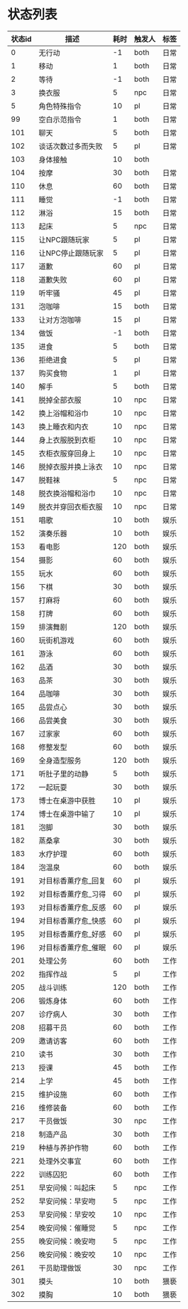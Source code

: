 # 状态列表

| 状态id | 描述 | 耗时 | 触发人 | 标签 |
| --- | --- | --- | --- | --- |
| 0   | 无行动   | -1  | both | 日常  |
| 1   | 移动    | 1   | both | 日常  |
| 2   | 等待    | -1  | both | 日常  |
| 3   | 换衣服   | 5   | npc  | 日常  |
| 5   | 角色特殊指令 | 10  | pl   | 日常  |
| 99  | 空白示范指令 | 1   | both | 日常  |
| 101 | 聊天    | 5   | both | 日常  |
| 102 | 谈话次数过多而失败 | 5   | pl   | 日常  |
| 103 | 身体接触 | 10  | both |
| 104 | 按摩 | 30 | both | 日常 |
| 110 | 休息 | 60 | both | 日常 |
| 111 | 睡觉 | -1 | both | 日常 |
| 112 | 淋浴 | 15 | both | 日常 |
| 113 | 起床 | 5 | npc | 日常 |
| 115 | 让NPC跟随玩家 | 5 | pl | 日常 |
| 116 | 让NPC停止跟随玩家 | 5 | pl | 日常 |
| 117 | 道歉 | 60 | pl | 日常 |
| 118 | 道歉失败 | 60 | pl | 日常 |
| 119 | 听牢骚 | 45 | pl | 日常 |
| 131 | 泡咖啡 | 15 | both | 日常 |
| 133 | 让对方泡咖啡 | 15 | pl | 日常 |
| 134 | 做饭 | -1 | both | 日常 |
| 135 | 进食 | 5 | both | 日常 |
| 136 | 拒绝进食 | 5 | pl | 日常 |
| 137 | 购买食物 | 1 | pl | 日常 |
| 140 | 解手 | 5 | both | 日常 |
| 141 | 脱掉全部衣服 | 10 | npc | 日常 |
| 142 | 换上浴帽和浴巾 | 10 | npc | 日常 |
| 143 | 换上睡衣和内衣 | 10 | npc | 日常 |
| 144 | 身上衣服脱到衣柜 | 10 | npc | 日常 |
| 145 | 衣柜衣服穿回身上 | 10 | npc | 日常 |
| 146 | 脱掉衣服并换上泳衣 | 10 | npc | 日常 |
| 147 | 脱鞋袜 | 5 | npc | 日常 |
| 148 | 脱衣换浴帽和浴巾 | 10 | npc | 日常 |
| 149 | 脱衣并穿回衣柜衣服 | 10 | npc | 日常 |
| 151 | 唱歌 | 10 | both | 娱乐 |
| 152 | 演奏乐器 | 10 | both | 娱乐 |
| 153 | 看电影 | 120 | both | 娱乐 |
| 154 | 摄影 | 60 | both | 娱乐 |
| 155 | 玩水 | 60 | both | 娱乐 |
| 156 | 下棋 | 30 | both | 娱乐 |
| 157 | 打麻将 | 60 | both | 娱乐 |
| 158 | 打牌 | 60 | both | 娱乐 |
| 159 | 排演舞剧 | 120 | both | 娱乐 |
| 160 | 玩街机游戏 | 60 | both | 娱乐 |
| 161 | 游泳 | 60 | both | 娱乐 |
| 162 | 品酒 | 30 | both | 娱乐 |
| 163 | 品茶 | 30 | both | 娱乐 |
| 164 | 品咖啡 | 30 | both | 娱乐 |
| 165 | 品尝点心 | 30 | both | 娱乐 |
| 166 | 品尝美食 | 30 | both | 娱乐 |
| 167 | 过家家 | 60 | both | 娱乐 |
| 168 | 修整发型 | 60 | both | 娱乐 |
| 169 | 全身造型服务 | 120 | both | 娱乐 |
| 171 | 听肚子里的动静 | 5 | both | 娱乐 |
| 172 | 一起玩耍 | 30 | both | 娱乐 |
| 173 | 博士在桌游中获胜 | 10 | pl | 娱乐 |
| 174 | 博士在桌游中输了 | 10 | pl | 娱乐 |
| 181 | 泡脚 | 30 | both | 娱乐 |
| 182 | 蒸桑拿 | 30 | both | 娱乐 |
| 183 | 水疗护理 | 60 | both | 娱乐 |
| 184 | 泡温泉 | 60 | both | 娱乐 |
| 191 | 对目标香薰疗愈_回复 | 60 | pl | 娱乐 |
| 192 | 对目标香薰疗愈_习得 | 60 | pl | 娱乐 |
| 193 | 对目标香薰疗愈_反感 | 60 | pl | 娱乐 |
| 194 | 对目标香薰疗愈_快感 | 60 | pl | 娱乐 |
| 195 | 对目标香薰疗愈_好感 | 60 | pl | 娱乐 |
| 196 | 对目标香薰疗愈_催眠 | 60 | pl | 娱乐 |
| 201 | 处理公务 | 60 | both | 工作 |
| 202 | 指挥作战 | 5 | pl | 工作 |
| 205 | 战斗训练 | 120 | both | 工作 |
| 206 | 锻炼身体 | 60 | both | 工作 |
| 207 | 诊疗病人 | 30 | both | 工作 |
| 208 | 招募干员 | 60 | both | 工作 |
| 209 | 邀请访客 | 60 | both | 工作 |
| 210 | 读书 | 30 | both | 工作 |
| 213 | 授课 | 45 | both | 工作 |
| 214 | 上学 | 45 | both | 工作 |
| 215 | 维护设施 | 60 | both | 工作 |
| 216 | 维修装备 | 60 | both | 工作 |
| 217 | 干员做饭 | 30 | npc | 工作 |
| 218 | 制造产品 | 30 | both | 工作 |
| 219 | 种植与养护作物 | 60 | both | 工作 |
| 221 | 处理外交事宜 | 60 | both | 工作 |
| 222 | 训练囚犯 | 60 | both | 工作 |
| 251 | 早安问候：叫起床 | 5 | npc | 工作 |
| 252 | 早安问候：早安吻 | 5 | npc | 工作 |
| 253 | 早安问候：早安咬 | 10 | npc | 工作 |
| 254 | 晚安问候：催睡觉 | 5 | npc | 工作 |
| 255 | 晚安问候：晚安吻 | 5 | npc | 工作 |
| 256 | 晚安问候：晚安咬 | 10 | npc | 工作 |
| 261 | 干员助理做饭 | 30 | npc | 工作 |
| 301 | 摸头 | 10 | both | 猥亵 |
| 302 | 摸胸 | 10 | both | 猥亵 |

